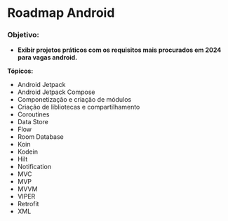# Roadmap Android

### Objetivo:
- **Exibir projetos práticos com os requisitos mais procurados em 2024 para vagas android.**

**Tópicos:**
- Android Jetpack
- Android Jetpack Compose
- Componetização e criação de módulos
- Criação de libliotecas e compartilhamento
- Coroutines
- Data Store
- Flow
- Room Database
- Koin
- Kodein
- Hilt
- Notification
- MVC
- MVP
- MVVM
- VIPER
- Retrofit
- XML
